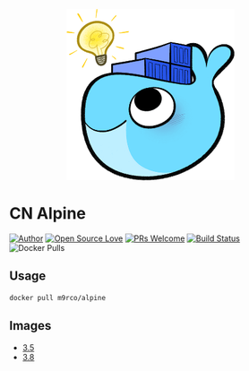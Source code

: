 <p align="center">
<img src="logo.png" width=300/>
</p>

# CN Alpine 

<p align="center">
  
[![Author](https://img.shields.io/badge/author-m9rco-red.svg?style=flat-square)](https://about.me/pushaowei/)
[![Open Source Love](https://badges.frapsoft.com/os/v2/open-source.svg?v=102)](https://travis-ci.org/m9rco/alpine/)
[![PRs Welcome](https://img.shields.io/badge/PRs-welcome-brightgreen.svg?style=flat-square)](https://github.com/m9rco/alpine/pulls)
[![Build Status](https://travis-ci.org/m9rco/alpine.svg?branch=master)](https://travis-ci.org/m9rco/alpine) 
![Docker Pulls](https://img.shields.io/docker/pulls/m9rco/alpine.svg?style=flat-square)

</p>

## Usage

```sh
docker pull m9rco/alpine
```

## Images

- [3.5](3.5)
- [3.8](3.8)




